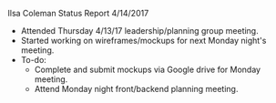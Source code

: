 Ilsa Coleman
Status Report
4/14/2017

- Attended Thursday 4/13/17 leadership/planning group meeting.
- Started working on wireframes/mockups for next Monday night's meeting.
- To-do:
  - Complete and submit mockups via Google drive for Monday meeting.
  - Attend Monday night front/backend planning meeting.
